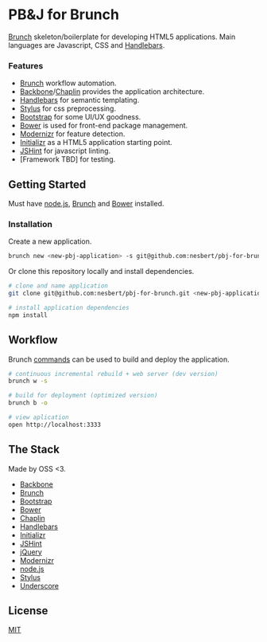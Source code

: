 PB&J for Brunch
==============

[Brunch](http://brunch.io) skeleton/boilerplate for developing HTML5 applications. Main languages are Javascript, CSS and [Handlebars](http://handlebarsjs.com).

### Features

- [Brunch](http://brunch.io) workflow automation.
- [Backbone](http://backbonejs.org)/[Chaplin](http://chaplinjs.org) provides the application architecture.
- [Handlebars](http://handlebarsjs.com) for semantic templating.
- [Stylus](http://learnboost.github.io/stylus/) for css preprocessing.
- [Bootstrap](http://twitter.github.io/bootstrap/) for some UI/UX goodness.
- [Bower](http://bower.io) is used for front-end package management.
- [Modernizr](http://modernizr.com) for feature detection.
- [Initializr](http://www.initializr.com) as a HTML5 application starting point.
- [JSHint](http://www.jshint.com) for javascript linting.
- [Framework TBD] for testing.

## Getting Started

Must have [node.js](http://nodejs.org), [Brunch](http://brunch.io) and [Bower](http://bower.io) installed.

### Installation

Create a new application.

```bash
brunch new <new-pbj-application> -s git@github.com:nesbert/pbj-for-brunch.git
```

Or clone this repository locally and install dependencies.

```bash
# clone and name application
git clone git@github.com:nesbert/pbj-for-brunch.git <new-pbj-application>

# install application dependencies
npm install
```

## Workflow

Brunch [commands](https://github.com/brunch/brunch/blob/master/docs/commands.md) can be used to build and deploy the application.

```bash
# continuous incremental rebuild + web server (dev version)
brunch w -s

# build for deployment (optimized version)
brunch b -o

# view aplication
open http://localhost:3333
```

## The Stack

Made by OSS <3.

- [Backbone](http://backbonejs.org)
- [Brunch](http://brunch.io)
- [Bootstrap](http://twitter.github.io/bootstrap/)
- [Bower](http://bower.io)
- [Chaplin](http://chaplinjs.org)
- [Handlebars](http://handlebarsjs.com)
- [Initializr](http://www.initializr.com)
- [JSHint](http://www.jshint.com)
- [jQuery](http://jquery.com)
- [Modernizr](http://modernizr.com)
- [node.js](http://nodejs.org)
- [Stylus](http://learnboost.github.io/stylus/)
- [Underscore](http://underscorejs.org)

## License

[MIT](http://opensource.org/licenses/MIT)
